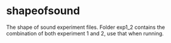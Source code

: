 # shapeofsound

The shape of sound experiment files. 
Folder exp1_2 contains the combination of both experiment 1 and 2, use that when running. 
